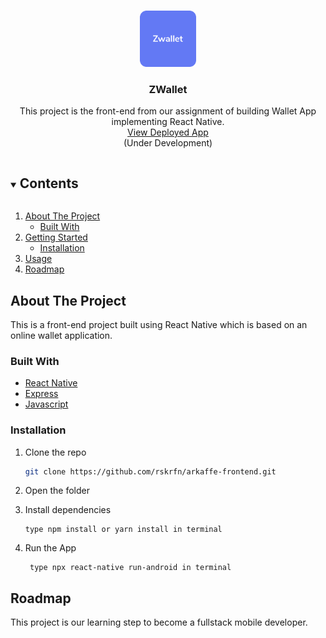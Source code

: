 <!-- PROJECT LOGO -->
<br />
<p align="center">
  <a href="https://github.com/BudiSetyo/ZWallet-frontend">
    <img src="./src/assets/applogo.png" alt="Logo" width="90" height="90">
  </a>

  <h3 align="center">ZWallet</h3>

  <p align="center">
    This project is the front-end from our assignment of building Wallet App implementing React Native.
    <br />
    <a href="">View Deployed App</a>
    <br />
    (Under Development)
  </p>
</p>

<!-- TABLE OF CONTENTS -->
<details open="open">
  <summary><h2 style="display: inline-block">Contents</h2></summary>
  <ol>
    <li>
      <a href="#about-the-project">About The Project</a>
      <ul>
        <li><a href="#built-with">Built With</a></li>
      </ul>
    </li>
    <li>
      <a href="#getting-started">Getting Started</a>
      <ul>
        <li><a href="#installation">Installation</a></li>
      </ul>
    </li>
    <li><a href="#usage">Usage</a></li>
    <li><a href="#roadmap">Roadmap</a></li>

  </ol>
</details>

<!-- ABOUT THE PROJECT -->

## About The Project

This is a front-end project built using React Native which is based on an online wallet application.

### Built With

- [React Native](https://reactnative.dev/)
- [Express](https://expressjs.com/)
- [Javascript](https://www.w3schools.com/js/DEFAULT.asp)

<!-- GETTING STARTED -->

### Installation

1. Clone the repo

   ```sh
   git clone https://github.com/rskrfn/arkaffe-frontend.git
   ```

2. Open the folder

3. Install dependencies

   ```
   type npm install or yarn install in terminal
   ```

4. Run the App

   ```
    type npx react-native run-android in terminal
   ```

   <!-- ROADMAP -->

## Roadmap

This project is our learning step to become a fullstack mobile developer.

```

```
